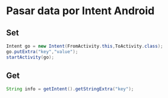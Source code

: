 # Pasar data por Intent Android

## Set

```java
Intent go = new Intent(FromActivity.this,ToActivity.class);
go.putExtra("key","value");
startActivity(go);
```

## Get

```java
String info = getIntent().getStringExtra("key");
```
